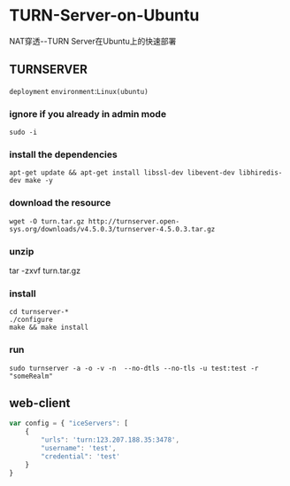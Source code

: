 # TURN-Server-on-Ubuntu
NAT穿透--TURN Server在Ubuntu上的快速部署

## TURNSERVER
`deployment`
`environment`:`Linux(ubuntu)`
### ignore if you already in admin mode
`sudo -i`

### install the dependencies
`apt-get update && apt-get install libssl-dev libevent-dev libhiredis-dev make -y`

### download the resource
`wget -O turn.tar.gz http://turnserver.open-sys.org/downloads/v4.5.0.3/turnserver-4.5.0.3.tar.gz`

### unzip 
tar -zxvf turn.tar.gz  

### install 
```
cd turnserver-*
./configure
make && make install 
```

### run
`sudo turnserver -a -o -v -n  --no-dtls --no-tls -u test:test -r "someRealm"`

## web-client
```JavaScript
var config = { "iceServers": [
	{
		"urls": 'turn:123.207.188.35:3478',
		"username": 'test',
		"credential": 'test'
	}
}
```
